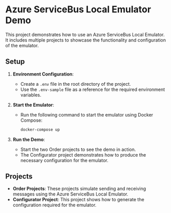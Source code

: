 # Azure ServiceBus Local Emulator Demo

This project demonstrates how to use an Azure ServiceBus Local Emulator. It includes multiple projects to showcase the functionality and configuration of the emulator.

## Setup

1. **Environment Configuration**:
   - Create a `.env` file in the root directory of the project.
   - Use the `.env-sample` file as a reference for the required environment variables.

2. **Start the Emulator**:
   - Run the following command to start the emulator using Docker Compose:
     ```sh
     docker-compose up
     ```

3. **Run the Demo**:
   - Start the two Order projects to see the demo in action.
   - The Configurator project demonstrates how to produce the necessary configuration for the emulator.

## Projects

- **Order Projects**: These projects simulate sending and receiving messages using the Azure ServiceBus Local Emulator.
- **Configurator Project**: This project shows how to generate the configuration required for the emulator.